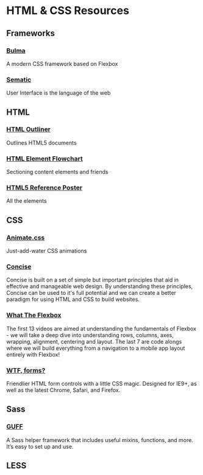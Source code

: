 # HTML & CSS Resources


## Frameworks

### [Bulma](http://bulma.io/)
A modern CSS framework based on Flexbox

### [Sematic](http://semantic-ui.com/)
User Interface is the language of the web


## HTML

### [HTML Outliner](https://gsnedders.html5.org/outliner/)
Outlines HTML5 documents

### [HTML Element Flowchart](http://html5doctor.com/downloads/h5d-sectioning-flowchart.png)
Sectioning content elements and friends

### [HTML5 Reference Poster](http://www.xhtml-lab.com/html5-poster/pdf/HTML5-Reference-Poster.pdf)
All the elements


## CSS

### [Animate.css](http://daneden.github.io/animate.css/)
Just-add-water CSS animations

### [Concise](http://concisecss.com/)
Concise is built on a set of simple but important principles that aid in effective and manageable web design. By understanding these principles, Concise can be used to it's full potential and we can create a better paradigm for using HTML and CSS to build websites.

### [What The Flexbox](http://flexbox.io/)
The first 13 videos are aimed at understanding the fundamentals of Flexbox - we will take a deep dive into understanding rows, columns, axes, wrapping, alignment, centering and layout. The last 7 are code alongs where we will build everything from a navigation to a mobile app layout entirely with Flexbox!

### [WTF, forms?](http://wtfforms.com/)
Friendlier HTML form controls with a little CSS magic. Designed for IE9+, as well as the latest Chrome, Safari, and Firefox.


## Sass

### [GUFF](http://kenwheeler.github.io/guff/)
A Sass helper framework that includes useful mixins, functions, and more. It’s easy to set up and use.


## LESS
